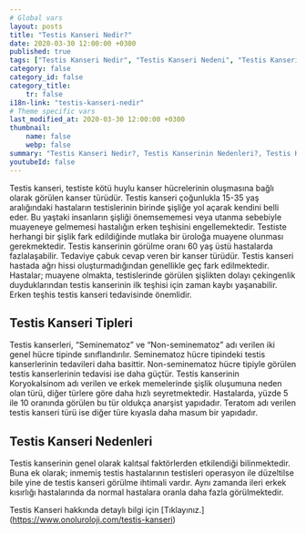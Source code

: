```yaml
---
# Global vars
layout: posts
title: "Testis Kanseri Nedir?"
date: 2020-03-30 12:00:00 +0300
published: true
tags: ["Testis Kanseri Nedir", "Testis Kanseri Nedeni", "Testis Kanseri Belirti", "Testis Kanseri Tipleri", "Testis Kanseri Teşhis", "Testis Kanseri Evre", "Testis Kanseri Tedavi", "Testis Kanseri Kemoterapi", "Testis Kanseri Sperm Bankası", "Testis Kanseri Sonrası Sertleşme Sorunu" , "Testis kanseri" , "Testis kanseri ameliyatı"]
category: false
category_id: false
category_title:
    tr: false
i18n-link: "testis-kanseri-nedir"
# Theme specific vars
last_modified_at: 2020-03-30 12:00:00 +0300
thumbnail:
    name: false
    webp: false
summary: "Testis Kanseri Nedir?, Testis Kanserinin Nedenleri?, Testis Kanseri Belirtileri, Testis Kanseri Tipleri, Testis Kanseri Teşhisi, Testis Kanseri Evreleri, Testis Kanseri Tedavisi, Testis Kanseri Sonrası Kemoterapi, Testis Kanserinde Sperm Bankası Uygulaması, Testis Kanseri Sonrası Sertleşme Sorunu"
youtubeId: false
---
```






Testis kanseri, testiste kötü huylu kanser hücrelerinin oluşmasına bağlı olarak görülen kanser türüdür. Testis kanseri çoğunlukla 15-35 yaş aralığındaki hastaların testislerinin birinde şişliğe yol açarak kendini belli eder. Bu yaştaki insanların şişliği önemsememesi veya utanma sebebiyle muayeneye gelmemesi hastalığın erken teşhisini engellemektedir. Testiste herhangi bir şişlik fark edildiğinde mutlaka bir üroloğa muayene olunması gerekmektedir. Testis kanserinin görülme oranı 60 yaş üstü hastalarda fazlalaşabilir. Tedaviye çabuk cevap veren bir kanser türüdür. Testis kanseri hastada ağrı hissi oluşturmadığından genellikle geç fark edilmektedir. Hastalar; muayene olmakta, testislerinde görülen şişlikten dolayı çekingenlik duyduklarından testis kanserinin ilk teşhisi için zaman kaybı yaşanabilir. Erken teşhis testis kanseri tedavisinde önemlidir.

## Testis Kanseri Tipleri

Testis kanserleri, “Seminematoz” ve “Non-seminematoz” adı verilen iki genel hücre tipinde sınıflandırılır. Seminematoz hücre tipindeki testis kanserlerinin tedavileri daha basittir. Non-seminematoz hücre tipiyle görülen testis kanserlerinin tedavisi ise daha güçtür. Testis kanserinin Koryokalsinom adı verilen ve erkek memelerinde şişlik oluşumuna neden olan türü, diğer türlere göre daha hızlı seyretmektedir. Hastalarda, yüzde 5 ile 10 oranında görülen bu tür oldukça anarşist yapıdadır. Teratom adı verilen testis kanseri türü ise diğer türe kıyasla daha masum bir yapıdadır.

## Testis Kanseri Nedenleri

Testis kanserinin genel olarak kalıtsal faktörlerden etkilendiği bilinmektedir. Buna ek olarak; inmemiş testis hastalarının testisleri operasyon ile düzeltilse bile yine de testis kanseri görülme ihtimali vardır. Aynı zamanda ileri erkek kısırlığı hastalarında da normal hastalara oranla daha fazla görülmektedir.

Testis Kanseri hakkında detaylı bilgi için [Tıklayınız.] (https://www.onoluroloji.com/testis-kanseri)

